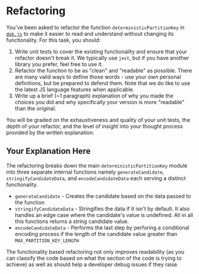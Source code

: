 # Refactoring

You've been asked to refactor the function `deterministicPartitionKey` in [`dpk.js`](dpk.js) to make it easier to read and understand without changing its functionality. For this task, you should:

1. Write unit tests to cover the existing functionality and ensure that your refactor doesn't break it. We typically use `jest`, but if you have another library you prefer, feel free to use it.
2. Refactor the function to be as "clean" and "readable" as possible. There are many valid ways to define those words - use your own personal definitions, but be prepared to defend them. Note that we do like to use the latest JS language features when applicable.
3. Write up a brief (~1 paragraph) explanation of why you made the choices you did and why specifically your version is more "readable" than the original.

You will be graded on the exhaustiveness and quality of your unit tests, the depth of your refactor, and the level of insight into your thought process provided by the written explanation.

## Your Explanation Here

The refactoring breaks down the main `deterministicPartitionKey` module into three separate internal functions namely `generateCandidate`, `stringifyCandidateData`, and `encodeCandidateData` each serving a distinct functionality.
- `generateCandidate` - Creates the candidate based on the data passed to the function
- `stringifyCandidateData` - Stringifies the data if it isn't by default. It also handles an edge case where the candidate's value is undefined. All in all this functions returns a string candidate value.
- `encodeCandidateData` - Performs the last step by perforing a conditional encoding process if the length of the candidate value greater than `MAX_PARTITION_KEY_LENGTH`

The functionality based refactoring not only improves readability (as you can classify the code based on what the section of the code is trying to achieve) as well as should help a developer debug issues if they raise.
